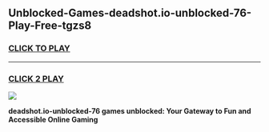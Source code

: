 
## Unblocked-Games-deadshot.io-unblocked-76-Play-Free-tgzs8
<h3>
<a href="https://premium76.site?title=deadshot.io-unblocked-76&ref=23A">CLICK TO PLAY</a></h3>
<hr>

<h3>
<a href="https://premium76.site?title=deadshot.io-unblocked-76&ref=23A">CLICK 2 PLAY</a>
  
</h3>

<a href="https://premium76.site?title=deadshot.io-unblocked-76&ref=23A"><img src="https://clearcache.store/games.png"></a>


**deadshot.io-unblocked-76 games unblocked: Your Gateway to Fun and Accessible Online Gaming**
